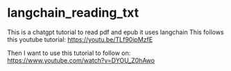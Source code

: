 # langchain_reading_txt

This is a chatgpt tutorial to read pdf and epub it uses langchain
This follows this youtube tutorial: https://youtu.be/TLf90ipMzfE

Then I want to use this tutorial to follow on: 
https://www.youtube.com/watch?v=DYOU_Z0hAwo

 
